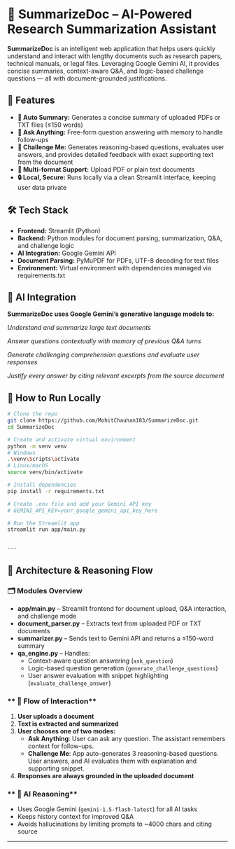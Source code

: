# **📄 SummarizeDoc – AI-Powered Research Summarization Assistant**

**SummarizeDoc** is an intelligent web application that helps users quickly understand and interact with lengthy documents such as research papers, technical manuals, or legal files. Leveraging Google Gemini AI, it provides concise summaries, context-aware Q&A, and logic-based challenge questions — all with document-grounded justifications.

## **🚀 Features**

- **📑 Auto Summary:** Generates a concise summary of uploaded PDFs or TXT files (≤150 words)
- **💬 Ask Anything:** Free-form question answering with memory to handle follow-ups
- **🧠 Challenge Me:** Generates reasoning-based questions, evaluates user answers, and provides detailed feedback with exact supporting text from the document
- **📂 Multi-format Support:** Upload PDF or plain text documents
- **🔒 Local, Secure:** Runs locally via a clean Streamlit interface, keeping user data private


## **🛠️ Tech Stack**

- **Frontend:** Streamlit (Python)
- **Backend:** Python modules for document parsing, summarization, Q&A, and challenge logic
- **AI Integration:** Google Gemini API
- **Document Parsing:** PyMuPDF for PDFs, UTF-8 decoding for text files
- **Environment:** Virtual environment with dependencies managed via requirements.txt

## **🧠 AI Integration**

**SummarizeDoc uses Google Gemini’s generative language models to:**

*Understand and summarize large text documents*

*Answer questions contextually with memory of previous Q&A turns*

*Generate challenging comprehension questions and evaluate user responses*

*Justify every answer by citing relevant excerpts from the source document*

## 🔧 How to Run Locally
```bash
# Clone the repo
git clone https://github.com/MohitChauhan183/SummarizeDoc.git
cd SummarizeDoc

# Create and activate virtual environment
python -m venv venv
# Windows
.\venv\Scripts\activate
# Linux/macOS
source venv/bin/activate

# Install dependencies
pip install -r requirements.txt

# Create .env file and add your Gemini API key
# GEMINI_API_KEY=your_google_gemini_api_key_here

# Run the Streamlit app
streamlit run app/main.py


---
```

## **🧱 Architecture & Reasoning Flow**

### **🗂️ Modules Overview**

- **app/main.py** – Streamlit frontend for document upload, Q&A interaction, and challenge mode
- **document_parser.py** – Extracts text from uploaded PDF or TXT documents
- **summarizer.py** – Sends text to Gemini API and returns a ≤150-word summary
- **qa_engine.py** – Handles:
  - Context-aware question answering (`ask_question`)
  - Logic-based question generation (`generate_challenge_questions`)
  - User answer evaluation with snippet highlighting (`evaluate_challenge_answer`)

### ** 🔄 Flow of Interaction**

1. **User uploads a document**  
2. **Text is extracted and summarized**
3. **User chooses one of two modes:**
   - **Ask Anything**: User can ask any question. The assistant remembers context for follow-ups.
   - **Challenge Me**: App auto-generates 3 reasoning-based questions. User answers, and AI evaluates them with explanation and supporting snippet.
4. **Responses are always grounded in the uploaded document**

### ** 🧠 AI Reasoning**

- Uses Google Gemini (`gemini-1.5-flash-latest`) for all AI tasks
- Keeps history context for improved Q&A
- Avoids hallucinations by limiting prompts to ~4000 chars and citing source

---
